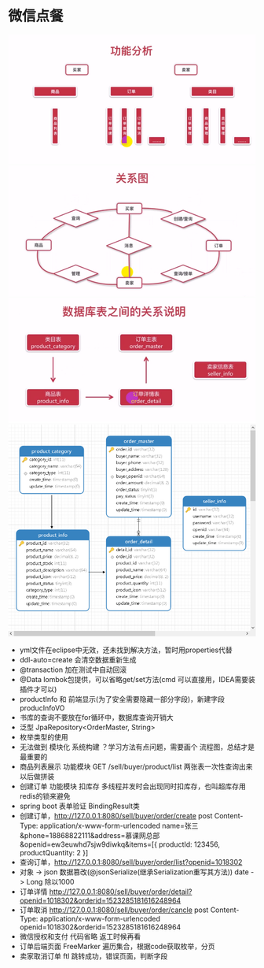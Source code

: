 # 微信点餐

 ![image](https://github.com/ccyefan/sell/blob/master/doc/img/功能.png)
 ![image](https://github.com/ccyefan/sell/blob/master/doc/img/关系图.png)
 ![image](https://github.com/ccyefan/sell/blob/master/doc/img/表关系.png)
 ![image](https://github.com/ccyefan/sell/blob/master/doc/img/表模型.png)

* yml文件在eclipse中无效，还未找到解决方法，暂时用properties代替
* ddl-auto=create 会清空数据重新生成
* @transaction 加在测试中自动回滚
* @Data lombok包提供，可以省略get/set方法(cmd 可以直接用，IDEA需要装插件才可以)
* productInfo 和 前端显示(为了安全需要隐藏一部分字段)，新建字段producInfoVO
* 书库的查询不要放在for循环中，数据库查询开销大
* 泛型 JpaRepository<OrderMaster, String>
* 枚举类型的使用
* 无法做到 模块化 系统构建 ？学习方法有点问题，需要画个 流程图，总结才是最重要的
* 商品列表展示 功能模块  GET /sell/buyer/product/list 两张表一次性查询出来以后做拼装
* 创建订单 功能模块   扣库存 多线程并发时会出现同时扣库存，也叫超库存用redis的锁来避免
* spring boot 表单验证  BindingResult类
* 创建订单，http://127.0.0.1:8080/sell/buyer/order/create  post
		Content-Type: application/x-www-form-urlencoded
		name=张三&phone=18868822111&address=慕课网总部&openid=ew3euwhd7sjw9diwkq&items=[{     productId: 123456,     productQuantity: 2 }]
* 查询订单，http://127.0.0.1:8080/sell/buyer/order/list?openid=1018302
* 对象 -> json 数据篡改(@jsonSerialize(继承Serialization重写其方法))   date -> Long 除以1000
* 订单详情
	http://127.0.0.1:8080/sell/buyer/order/detail?openid=1018302&orderid=1523285181616248964
* 订单取消
	http://127.0.0.1:8080/sell/buyer/order/cancle	post
	Content-Type: application/x-www-form-urlencoded 
	openid=1018302&orderid=1523285181616248964
* 微信授权和支付 代码省略  返工时候再看
* 订单后端页面
	FreeMarker 遍历集合，根据code获取枚举，分页
* 卖家取消订单    ftl 跳转成功，错误页面，判断字段

	
	
			
	

